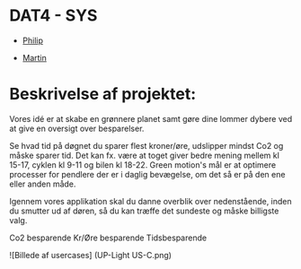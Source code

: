# DAT4 - SYS

- [Philip](https://github.com/PhilipHatley)
* [Martin](https://github.com/martinthuren)


# Beskrivelse af projektet: 

Vores idé er at skabe en grønnere planet samt gøre dine lommer dybere ved at give en oversigt over besparelser. 

Se hvad tid på døgnet du sparer flest kroner/øre, udslipper mindst Co2 og måske sparer tid. Det kan fx. være at toget giver bedre mening mellem kl 15-17, cyklen kl 9-11 og bilen kl 18-22. 
Green motion's mål er at optimere processer for pendlere der er i daglig bevægelse, om det så er på den ene eller anden måde. 

Igennem vores applikation skal du danne overblik over nedenstående, inden du smutter ud af døren, så du kan træffe det sundeste og måske billigste valg. 


Co2 besparende 
Kr/Øre besparende 
Tidsbesparende



![Billede af usercases] (UP-Light US-C.png)


